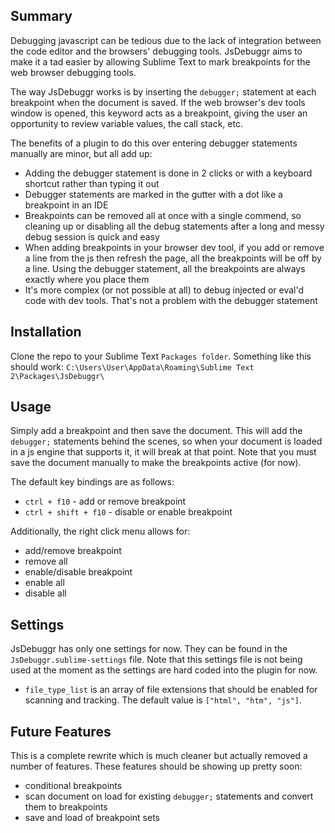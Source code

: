 Summary
---------
Debugging javascript can be tedious due to the lack of integration between the code editor and the browsers' debugging tools. JsDebuggr aims to make it a tad easier by allowing Sublime Text to mark breakpoints for the web browser debugging tools.  

The way JsDebuggr works is by inserting the `debugger;` statement at each breakpoint when the document is saved. If the web browser's dev tools window is opened, this keyword acts as a breakpoint, giving the user an opportunity to review variable values, the call stack, etc.

The benefits of a plugin to do this over entering debugger statements manually are minor, but all add up:
* Adding the debugger statement is done in 2 clicks or with a keyboard shortcut rather than typing it out
* Debugger statements are marked in the gutter with a dot like a breakpoint in an IDE
* Breakpoints can be removed all at once with a single commend, so cleaning up or disabling all the debug statements after a long and messy debug session is quick and easy
* When adding breakpoints in your browser dev tool, if you add or remove a line from the js then refresh the page, all the breakpoints will be off by a line. Using the debugger statement, all the breakpoints are always exactly where you place them
* It's more complex (or not possible at all) to debug injected or eval'd code with dev tools. That's not a problem with the debugger statement


Installation
------------
Clone the repo to your Sublime Text `Packages folder`. Something like this should work: `C:\Users\User\AppData\Roaming\Sublime Text 2\Packages\JsDebuggr\`


Usage
-----
Simply add a breakpoint and then save the document. This will add the `debugger;` statements behind the scenes, so when your document is loaded in a js engine that supports it, it will break at that point. Note that you must save the document manually to make the breakpoints active (for now).

The default key bindings are as follows:

* `ctrl + f10` - add or remove breakpoint
* `ctrl + shift + f10` - disable or enable breakpoint

Additionally, the right click menu allows for:

* add/remove breakpoint
* remove all
* enable/disable breakpoint
* enable all
* disable all


Settings
--------
JsDebuggr has only one settings for now. They can be found in the `JsDebuggr.sublime-settings` file. Note that this settings file is not being used at the moment as the settings are hard coded into the plugin for now.

* `file_type_list` is an array of file extensions that should be enabled for scanning and tracking. The default value is `["html", "htm", "js"]`.


Future Features
-----
This is a complete rewrite which is much cleaner but actually removed a number of features. These features should be showing up pretty soon:

* conditional breakpoints
* scan document on load for existing `debugger;` statements and convert them to breakpoints
* save and load of breakpoint sets
